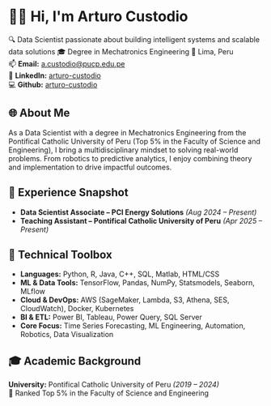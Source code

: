 # 👨‍🔬 Hi, I'm Arturo Custodio

🔍 Data Scientist passionate about building intelligent systems and scalable data solutions
🎓 Degree in Mechatronics Engineering
📌 Lima, Peru  
📫 **Email:** a.custodio@pucp.edu.pe  
🔗 **LinkedIn:** [arturo-custodio](https://linkedin.com/in/arturo-custodio)  
💻 **Github:** [arturo-custodio](https://github.com/arturo-custodio)

## 🌐 About Me

As a Data Scientist with a degree in Mechatronics Engineering from the Pontifical Catholic University of Peru (Top 5% in the Faculty of Science and Engineering), I bring a multidisciplinary mindset to solving real-world problems. From robotics to predictive analytics, I enjoy combining theory and implementation to drive impactful outcomes.

## 🌟 Experience Snapshot

- **Data Scientist Associate – PCI Energy Solutions** *(Aug 2024 – Present)*
- **Teaching Assistant – Pontifical Catholic University of Peru** *(Apr 2025 – Present)*

## 🧰 Technical Toolbox

- **Languages:** Python, R, Java, C++, SQL, Matlab, HTML/CSS  
- **ML & Data Tools:** TensorFlow, Pandas, NumPy, Statsmodels, Seaborn, MLflow  
- **Cloud & DevOps:** AWS (SageMaker, Lambda, S3, Athena, SES, CloudWatch), Docker, Kubernetes  
- **BI & ETL:** Power BI, Tableau, Power Query, SQL Server  
- **Core Focus:** Time Series Forecasting, ML Engineering, Automation, Robotics, Data Visualization

## 🎓 Academic Background

**University:** Pontifical Catholic University of Peru *(2019 – 2024)*  
🏅 Ranked Top 5% in the Faculty of Science and Engineering
